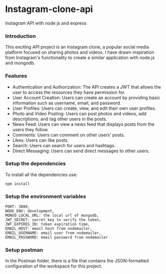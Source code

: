 # Instagram-clone-api
Instagram API with node js and express

### Introduction
This exciting API project is an Instagram clone, a popular social media platform focused on sharing photos and videos. 
I have drawn inspiration from Instagram's functionality to create a similar application with node.js and mongodb.

### Features
- Authentication and Authorization: The API creates a JWT that allows the user to access the resources they have permission for.
- User Account Creation: Users can create an account by providing basic information such as username, email, and password.
- User Profiles: Users can create, view, and edit their own user profiles.
- Photo and Video Posting: Users can post photos and videos, add descriptions, and tag other users in the posts.
- News Feed: Users can view a news feed that displays posts from the users they follow.
- Comments: Users can comment on other users' posts.
- Likes: Users can like posts.
- Search: Users can search for users and hashtags.
- Direct Messaging: Users can send direct messages to other users.

### Setup the dependencies
To install all the dependencies use:
```
npm install
```

### Setup the environment variables
```
PORT: 3000, 
NODE_ENV: development, 
MONGO_LOCAL_URL: the local url of mongodb, 
JWT_SECRET: secret key to verify the token, 
JWT_EXPIRES_IN: token expiration time, 
EMAIL_HOST: email host from nodemailer, 
EMAIL_USERNAME: email user from nodemailer, 
EMAIL_PASSWORD: email password from nodemailer
```

### Setup postman
In the Postman folder, there is a file that contains the JSON-formatted configuration of the workspace for this project.

